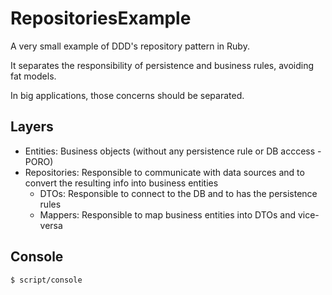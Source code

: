 # RepositoriesExample

A very small example of DDD's repository pattern in Ruby.

It separates the responsibility of persistence and business rules, avoiding fat
models.

In big applications, those concerns should be separated.

## Layers

* Entities: Business objects (without any persistence rule or DB acccess - PORO)
* Repositories: Responsible to communicate with data sources and to convert
the resulting info into business entities
  * DTOs: Responsible to connect to the DB and to has the persistence rules
  * Mappers: Responsible to map business entities into DTOs and vice-versa


## Console

    $ script/console

